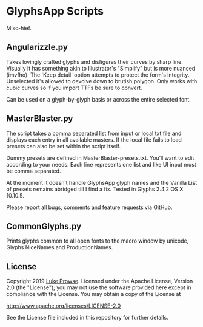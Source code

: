 # GlyphsApp Scripts

Misc-hief.

## Angularizzle.py

Takes lovingly crafted glyphs and disfigures their curves by sharp line. Visually it has something akin to Illustrator's "Simplify" but is more nuanced (imvfho). The 'Keep detail' option attempts to protect the form's integrity. Unselected it's allowed to devolve down to brutish polygon. Only works with cubic curves so if you import TTFs be sure to convert.

Can be used on a glyph-by-glyph basis or across the entire selected font.

## MasterBlaster.py

The script takes a comma separated list from input or local txt file and displays each entry in all available masters. If the local file fails to load presets can also be set within the script itself.

Dummy presets are defined in MasterBlaster-presets.txt. You’ll want to edit according to your needs. Each line represents one list and like UI input must be comma separated. 

At the moment it doesn’t handle GlyphsApp glyph names and the Vanilla List of presets remains abridged till I find a fix. Tested in Glyphs 2.4.2 OS X 10.10.5.

Please report all bugs, comments and feature requests via GitHub.

## CommonGlyphs.py

Prints glyphs common to all open fonts to the macro window by unicode, Glyphs NiceNames and ProductionNames.

## License

Copyright 2019 [Luke Prowse](http://twitter.com/luke_prowse). Licensed under the Apache License, Version 2.0 (the "License"); you may not use the software provided here except in compliance with the License. You may obtain a copy of the License at

http://www.apache.org/licenses/LICENSE-2.0

See the License file included in this repository for further details.
